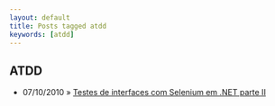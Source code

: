 ```yaml
---
layout: default
title: Posts tagged atdd
keywords: [atdd]
---
```

<h2 class="category">ATDD</h2>
<ul class="posts">
<li>
<p>
<span class="date">07/10/2010</span> &raquo;
<a href="/blog/testes-de-interfaces-com-selenium-em-net-parte-ii">Testes de interfaces com Selenium em .NET parte II</a>
</p>
</li>
</ul>
